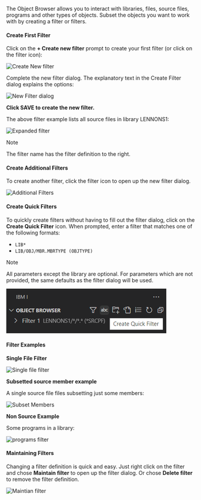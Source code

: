 The Object Browser allows you to interact with libraries, files, source files, programs and other types of objects. Subset the objects you want to work with by creating a filter or filters.

#### Create First Filter

Click on the **+ Create new filter** prompt to create your first filter (or click on the filter icon):

![Create New filter](../../assets/Browser_03.png)

Complete the new filter dialog. The explanatory text in the Create Filter dialog explains the options:

![New Filter dialog](../../assets/Browser_04.png)

**Click SAVE to create the new filter.**

The above filter example lists all source files in library LENNONS1:

![Expanded filter](../../assets/Browser_05.png)

> [!NOTE]
> The filter name has the filter definition to the right.

#### Create Additional Filters

To create another filter,  click the filter icon to open up the new filter dialog.

![Additional Filters](../../assets/Browser_06.png)

#### Create Quick Filters

To quickly create filters without having to fill out the filter dialog, click on the **Create Quick Filter** icon. When prompted, enter a filter that matches one of the following formats:

- `LIB*`
- `LIB/OBJ/MBR.MBRTYPE (OBJTYPE)`

> [!NOTE]
> All parameters except the library are optional. For parameters which are not provided, the same defaults as the filter dialog will be used.

![Create Quick Filter](../../assets/Browser_11.png)

#### Filter Examples

**Single File Filter**

![Single file filter](../../assets/Browser_07.png)

**Subsetted source member example**

A single source file files subsetting just some members:

![Subset Members](../../assets/Browser_08.png)

**Non Source Example**

Some programs in a library:

![programs filter](../../assets/Browser_09.png)

#### Maintaining Filters

Changing a filter definition is quick and easy. Just right click on the filter and chose **Maintain filter** to open up the filter dialog. Or chose **Delete filter** to remove the filter definition.

![Maintian filter](../../assets/Browser_10.png)